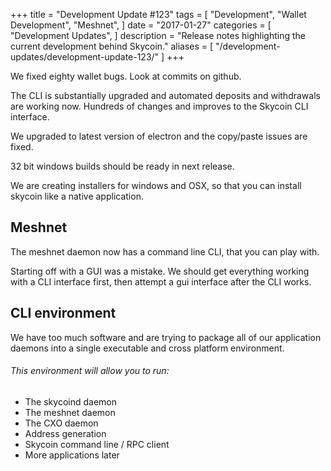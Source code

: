 +++
title = "Development Update #123"
tags = [
    "Development",
    "Wallet Development",
    "Meshnet",
]
date = "2017-01-27"
categories = [
    "Development Updates",
]
description = "Release notes highlighting the current development behind Skycoin."
aliases = [
	"/development-updates/development-update-123/"
]
+++

We fixed eighty wallet bugs. Look at commits on github.

The CLI is substantially upgraded and automated deposits and withdrawals are working now. Hundreds of changes and improves to the Skycoin CLI interface.

We upgraded to latest version of electron and the copy/paste issues are fixed.

32 bit windows builds should be ready in next release.

We are creating installers for windows and OSX, so that you can install skycoin like a native application.

## Meshnet

The meshnet daemon now has a command line CLI, that you can play with.

Starting off with a GUI was a mistake. We should get everything working with a CLI interface first, then attempt a gui interface after the CLI works.

## CLI environment

We have too much software and are trying to package all of our application daemons into  a single executable and cross platform environment.

###### This environment will allow you to run:
- The skycoind daemon
- The meshnet daemon
- The CXO daemon
- Address generation
- Skycoin command line / RPC client
- More applications later
